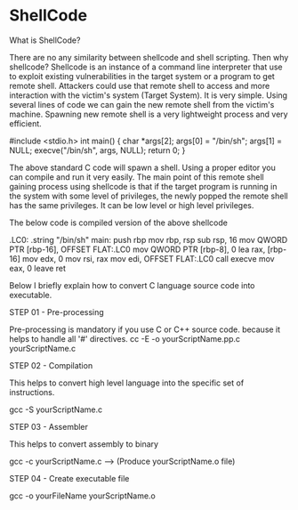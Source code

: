 # ShellCode

What is ShellCode?

There are no any similarity between shellcode and shell scripting. Then why shellcode? Shellcode is an instance of a command line interpreter that use to exploit existing vulnerabilities in the target system or a program to get remote shell. Attackers could use that remote shell to access and more interaction with the victim's system (Target System). It is very simple. Using several lines of code we can gain the new remote shell from the victim's machine. Spawning new remote shell is a very lightweight process and very efficient.

#include <stdio.h>
int main()
{
	char *args[2];
	args[0] = "/bin/sh";
	args[1] = NULL;
	execve("/bin/sh", args, NULL);
	return 0;
}

The above standard C code will spawn a shell. Using a proper editor you can compile and run it very easily. The main point of this remote shell gaining process using shellcode is that if the target program is running in the system with some level of privileges, the newly popped the remote shell has the same privileges. It can be low level or high level privileges.

The below code is compiled version of the above shellcode

.LC0:
        .string "/bin/sh"
main:
        push    rbp
        mov     rbp, rsp
        sub     rsp, 16
        mov     QWORD PTR [rbp-16], OFFSET FLAT:.LC0
        mov     QWORD PTR [rbp-8], 0
        lea     rax, [rbp-16]
        mov     edx, 0
        mov     rsi, rax
        mov     edi, OFFSET FLAT:.LC0
        call    execve
        mov     eax, 0
        leave
        ret

Below I briefly explain how to convert C language source code into executable.

STEP 01 - Pre-processing

Pre-processing is mandatory if you use C or C++ source code. because it helps to handle all '#' directives.
cc -E -o yourScriptName.pp.c yourScriptName.c

STEP 02 - Compilation

This helps to convert high level language into the specific set of instructions.

gcc -S yourScriptName.c

STEP 03 - Assembler

This helps to convert assembly to binary

gcc -c yourScriptName.c --> (Produce yourScriptName.o file)

STEP 04 - Create executable file

gcc -o yourFileName yourScriptName.o
